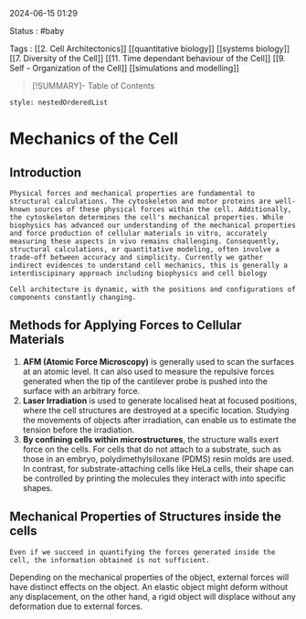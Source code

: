 2024-06-15 01:29

Status : #baby 

Tags : [[2. Cell Architectonics]] [[quantitative biology]] [[systems biology]] [[7. Diversity of the Cell]] [[11. Time dependant behaviour of the Cell]] [[9. Self - Organization of the Cell]] [[simulations and modelling]] 


>[!SUMMARY]- Table of Contents
```table-of-contents
style: nestedOrderedList
```

# Mechanics of the Cell

## Introduction

`Physical forces and mechanical properties are fundamental to structural calculations. The cytoskeleton and motor proteins are well-known sources of these physical forces within the cell. Additionally, the cytoskeleton determines the cell's mechanical properties. While biophysics has advanced our understanding of the mechanical properties and force production of cellular materials in vitro, accurately measuring these aspects in vivo remains challenging. Consequently, structural calculations, or quantitative modeling, often involve a trade-off between accuracy and simplicity. Currently we gather indirect evidences to understand cell mechanics, this is generally a interdiscipinary approach including biophysics and cell biology`

`Cell architecture is dynamic, with the positions and configurations of components constantly changing.`

## Methods for Applying Forces to Cellular Materials 

1.  **AFM (Atomic Force Microscopy)** is generally used to scan the surfaces at an atomic level. It can also used to measure the repulsive forces generated when the tip of the cantilever probe is pushed into the surface with an arbitrary force. 
2. **Laser Irradiation** is used to generate localised heat at focused positions, where the cell structures are destroyed at a specific location. Studying the movements of objects after irradiation, can enable us to estimate the tension before the irradiation. 
3. **By confining cells within microstructures**, the structure walls exert force on the cells. For cells that do not attach to a substrate, such as those in an embryo, polydimethylsiloxane (PDMS) resin molds are used. In contrast, for substrate-attaching cells like HeLa cells, their shape can be controlled by printing the molecules they interact with into specific shapes.

## Mechanical Properties of Structures inside the cells 

`Even if we succeed in quantifying the forces generated inside the cell, the information obtained is not sufficient.`

Depending on the mechanical properties of the object, external forces will have distinct effects on the object. An elastic object might deform without any displacement, on the other hand, a rigid object will displace without any deformation due to external forces. 
